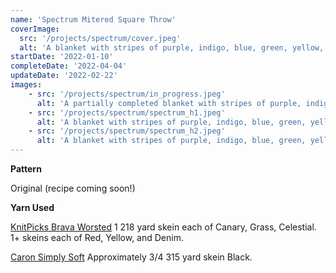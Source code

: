 ```yaml
---
name: 'Spectrum Mitered Square Throw'
coverImage: 
  src: '/projects/spectrum/cover.jpeg'
  alt: 'A blanket with stripes of purple, indigo, blue, green, yellow, orange, and red. The blanket is draped vertically over a wooden fence.'
startDate: '2022-01-10'
completeDate: '2022-04-04'
updateDate: '2022-02-22'
images:
    - src: '/projects/spectrum/in_progress.jpeg'
      alt: 'A partially completed blanket with stripes of purple, indigo, blue and green, and a partially completed yellow stripe. Balls of yarn in orange and red lie to the left.'
    - src: '/projects/spectrum/spectrum_h1.jpeg'
      alt: 'A blanket with stripes of purple, indigo, blue, green, yellow, orange, and red. The blanket is draped horizontally over a wooden fence. The indigo stripe is on top and is the first visible.'
    - src: '/projects/spectrum/spectrum_h2.jpeg'
      alt: 'A blanket with stripes of purple, indigo, blue, green, yellow, orange, and red. The blanket is draped horizontally over a wooden fence. The orange stripe is on top and is the first visible.'
---
```


**Pattern**

Original (recipe coming soon!)

**Yarn Used**

[KnitPicks Brava Worsted](https://www.knitpicks.com/yarn/brava-worsted/c/5420219) 1 218 yard skein each of Canary, Grass, Celestial. 1+ skeins each of Red, Yellow, and Denim. 

[Caron Simply Soft](https://www.yarnspirations.com/caron-simply-soft-yarn/H97003.html?dwvar_H97003_color=Cobalt%20Blue&cgid=yarn) Approximately 3/4 315 yard skein Black.
